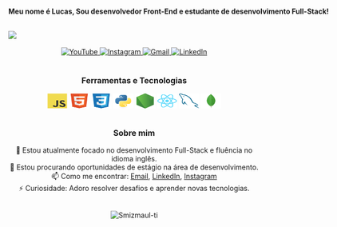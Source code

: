 <div style="text-align: center;">
  <h3 style="font-size: 14px; white-space: nowrap;">Meu nome é Lucas, Sou desenvolvedor Front-End e estudante de desenvolvimento Full-Stack!</h3>
</div>

<br>

<div style="text-align: center;">
  <img src="https://github-profile-summary-cards.vercel.app/api/cards/profile-details?username=Smizmaul-ti&theme=vue" style="display: block; margin-left: auto; margin-right: auto;"/>
</div>

<br>

<div style="text-align: center;">
  <a href="https://www.youtube.com/channel/UC-5SW3ecxlv_D50CwtIjcBg" target="_blank">
    <img src="https://img.shields.io/badge/YouTube-FF0000?style=for-the-badge&logo=youtube&logoColor=white" alt="YouTube">
  </a>
  <a href="https://instagram.com/smizmaul.ti" target="_blank">
    <img src="https://img.shields.io/badge/-Instagram-%23E4405F?style=for-the-badge&logo=instagram&logoColor=white" alt="Instagram">
  </a>
  <a href="mailto:smizmaul.solucoes@gmail.com" target="_blank">
    <img src="https://img.shields.io/badge/-Gmail-%23333?style=for-the-badge&logo=gmail&logoColor=white" alt="Gmail">
  </a>
  <a href="https://www.linkedin.com/in/lucassmizmaul" target="_blank">
    <img src="https://img.shields.io/badge/-LinkedIn-%230077B5?style=for-the-badge&logo=linkedin&logoColor=white" alt="LinkedIn">
  </a>
</div>

<br>

<h3 style="font-size: 16px; text-align: center;">Ferramentas e Tecnologias</h3>
<div style="text-align: center;">
  <img align="center" alt="JavaScript" height="30" width="40" src="https://raw.githubusercontent.com/devicons/devicon/master/icons/javascript/javascript-original.svg">
  <img align="center" alt="HTML" height="30" width="40" src="https://raw.githubusercontent.com/devicons/devicon/master/icons/html5/html5-original.svg">
  <img align="center" alt="CSS" height="30" width="40" src="https://raw.githubusercontent.com/devicons/devicon/master/icons/css3/css3-original.svg">
  <img align="center" alt="Python" height="30" width="40" src="https://raw.githubusercontent.com/devicons/devicon/master/icons/python/python-original.svg">
  <img align="center" alt="Node.js" height="30" width="40" src="https://raw.githubusercontent.com/devicons/devicon/master/icons/nodejs/nodejs-original.svg">
  <img align="center" alt="React.js" height="30" width="40" src="https://raw.githubusercontent.com/devicons/devicon/master/icons/react/react-original.svg">
  <img align="center" alt="MySQL" height="30" width="40" src="https://raw.githubusercontent.com/devicons/devicon/master/icons/mysql/mysql-original.svg">
  <img align="center" alt="MongoDB" height="30" width="40" src="https://raw.githubusercontent.com/devicons/devicon/master/icons/mongodb/mongodb-original.svg">
</div>

<br>

<h3 style="font-size: 16px; text-align: center;">Sobre mim</h3>
<ul style="list-style-type: none; padding: 0; text-align: center;">
  <li>🌱 Estou atualmente focado no desenvolvimento Full-Stack e fluência no idioma inglês.</li>
  <li>💬 Estou procurando oportunidades de estágio na área de desenvolvimento.</li>
  <li>📫 Como me encontrar: <a href="mailto:smizmaul.solucoes@gmail.com">Email</a>, <a href="https://www.linkedin.com/in/lucassmizmaul">LinkedIn</a>, <a href="https://instagram.com/smizmaul.ti">Instagram</a></li>
  <li>⚡ Curiosidade: Adoro resolver desafios e aprender novas tecnologias.</li>
</ul>

<br>

<div style="text-align: center;">
  <img src="https://komarev.com/ghpvc/?username=Smizmaul-ti&color=green" alt="Smizmaul-ti" />
</div>
